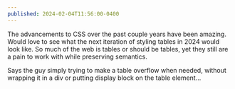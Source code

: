 ```yaml
---
published: 2024-02-04T11:56:00-0400
---
```


The advancements to CSS over the past couple years have been amazing. Would love to see what the next iteration of styling tables in 2024 would look like. So much of the web is tables or should be tables, yet they still are a pain to work with while preserving semantics.

Says the guy simply trying to make a table overflow when needed, without wrapping it in a div or putting display block on the table element...

